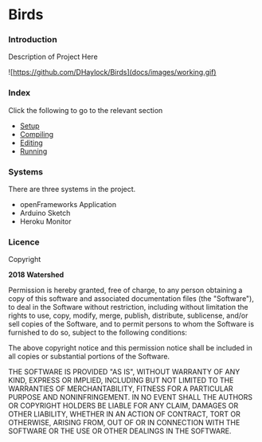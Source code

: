 # Birds


### Introduction

Description of Project Here

![https://github.com/DHaylock/Birds](docs/images/working.gif)

### Index

Click the following to go to the relevant section

- [Setup](./docs/setup.md)
- [Compiling](./docs/compiling.md)
- [Editing](./docs/editing.md)
- [Running](./docs/running.md)

### Systems

There are three systems in the project.

- openFrameworks Application
- Arduino Sketch
- Heroku Monitor

### Licence

Copyright 

**2018 Watershed**

Permission is hereby granted, free of charge, to any person obtaining a copy of this software and associated documentation files (the "Software"), to deal in the Software without restriction, including without limitation the rights to use, copy, modify, merge, publish, distribute, sublicense, and/or sell copies of the Software, and to permit persons to whom the Software is furnished to do so, subject to the following conditions:

The above copyright notice and this permission notice shall be included in all copies or substantial portions of the Software.

THE SOFTWARE IS PROVIDED "AS IS", WITHOUT WARRANTY OF ANY KIND, EXPRESS OR IMPLIED, INCLUDING BUT NOT LIMITED TO THE WARRANTIES OF MERCHANTABILITY, FITNESS FOR A PARTICULAR PURPOSE AND NONINFRINGEMENT. IN NO EVENT SHALL THE AUTHORS OR COPYRIGHT HOLDERS BE LIABLE FOR ANY CLAIM, DAMAGES OR OTHER LIABILITY, WHETHER IN AN ACTION OF CONTRACT, TORT OR OTHERWISE, ARISING FROM, OUT OF OR IN CONNECTION WITH THE SOFTWARE OR THE USE OR OTHER DEALINGS IN THE SOFTWARE.


